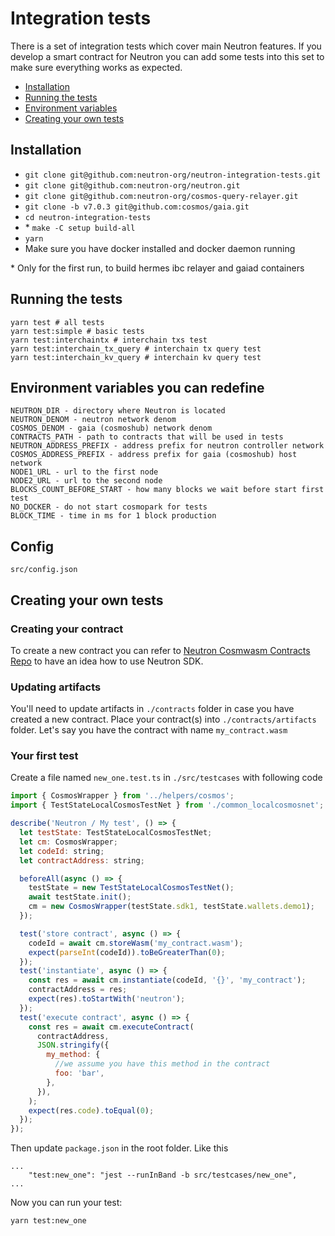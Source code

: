 # Integration tests
There is a set of integration tests which cover main Neutron features. If you develop a smart contract for Neutron you can add some tests into this set to make sure everything works as expected.

* [Installation](#Installation)
* [Running the tests](#Running-the-tests)
* [Environment variables](#Environment-variables-you-can-redefine)
* [Creating your own tests](#Creating-your-own-tests)

## Installation
* `git clone git@github.com:neutron-org/neutron-integration-tests.git`
* `git clone git@github.com:neutron-org/neutron.git`
* `git clone git@github.com:neutron-org/cosmos-query-relayer.git`
* `git clone -b v7.0.3 git@github.com:cosmos/gaia.git`
* `cd neutron-integration-tests`
* \* `make -C setup build-all`
* `yarn`
* Make sure you have docker installed and docker daemon running

\* Only for the first run, to build hermes ibc relayer and gaiad containers

## Running the tests

```
yarn test # all tests
yarn test:simple # basic tests
yarn test:interchaintx # interchain txs test
yarn test:interchain_tx_query # interchain tx query test
yarn test:interchain_kv_query # interchain kv query test
```
## Environment variables you can redefine

```
NEUTRON_DIR - directory where Neutron is located
NEUTRON_DENOM - neutron network denom
COSMOS_DENOM - gaia (cosmoshub) network denom
CONTRACTS_PATH - path to contracts that will be used in tests
NEUTRON_ADDRESS_PREFIX - address prefix for neutron controller network
COSMOS_ADDRESS_PREFIX - address prefix for gaia (cosmoshub) host network
NODE1_URL - url to the first node
NODE2_URL - url to the second node
BLOCKS_COUNT_BEFORE_START - how many blocks we wait before start first test
NO_DOCKER - do not start cosmopark for tests
BLOCK_TIME - time in ms for 1 block production
```

## Config

```
src/config.json
```

## Creating your own tests
### Creating your contract
To create a new contract you can refer to [Neutron Cosmwasm Contracts Repo](https://github.com/neutron-org/neutron-contracts) to have an idea how to use Neutron SDK.

### Updating artifacts
You'll need to update artifacts in `./contracts` folder in case you have created a new contract. Place your contract(s) into `./contracts/artifacts` folder. Let's say you have the contract  with name `my_contract.wasm`

### Your first test
Create a file named `new_one.test.ts` in `./src/testcases` with following code 
```js
import { CosmosWrapper } from '../helpers/cosmos';
import { TestStateLocalCosmosTestNet } from './common_localcosmosnet';

describe('Neutron / My test', () => {
  let testState: TestStateLocalCosmosTestNet;
  let cm: CosmosWrapper;
  let codeId: string;
  let contractAddress: string;

  beforeAll(async () => {
    testState = new TestStateLocalCosmosTestNet();
    await testState.init();
    cm = new CosmosWrapper(testState.sdk1, testState.wallets.demo1);
  });

  test('store contract', async () => {
    codeId = await cm.storeWasm('my_contract.wasm');
    expect(parseInt(codeId)).toBeGreaterThan(0);
  });
  test('instantiate', async () => {
    const res = await cm.instantiate(codeId, '{}', 'my_contract');
    contractAddress = res;
    expect(res).toStartWith('neutron');
  });
  test('execute contract', async () => {
    const res = await cm.executeContract(
      contractAddress,
      JSON.stringify({
        my_method: {
          //we assume you have this method in the contract
          foo: 'bar',
        },
      }),
    );
    expect(res.code).toEqual(0);
  });
});

```

Then update `package.json` in the root folder. Like this
```
...
    "test:new_one": "jest --runInBand -b src/testcases/new_one",
...
```
Now you can run your test:
```bash
yarn test:new_one
```